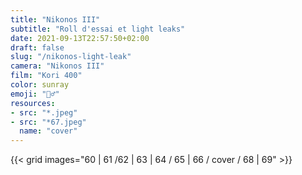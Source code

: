 ```yaml
---
title: "Nikonos III"
subtitle: "Roll d'essai et light leaks"
date: 2021-09-13T22:57:50+02:00
draft: false
slug: "/nikonos-light-leak"
camera: "Nikonos III"
film: "Kori 400"
color: sunray
emoji: "🏄‍♂️"
resources:
- src: "*.jpeg"
- src: "*67.jpeg"
  name: "cover"
---
```

 
 {{< grid images="60 | 61 /62 | 63 | 64 / 65 | 66 / cover / 68 | 69" >}}
 

